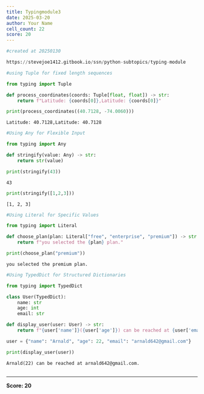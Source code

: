 ```yaml
---
title: Typingmodule3
date: 2025-03-20
author: Your Name
cell_count: 22
score: 20
---
```


```python
#created at 20250130
```


```python
https://stevejoe1412.gitbook.io/ssn/python-subtopics/typing-module
```


```python
#using Tuple for fixed length sequences
```


```python
from typing import Tuple
```


```python
def process_coordinates(coords: Tuple[float, float]) -> str:
    return f"Latitude: {coords[0]},Latitude: {coords[0]}"
```


```python
print(process_coordinates((40.7128, -74.0060)))
```

    Latitude: 40.7128,Latitude: 40.7128



```python
#Using Any for Flexible Input

```


```python
from typing import Any
```


```python
def stringify(value: Any) -> str:
    return str(value)
```


```python
print(stringify(43))
```

    43



```python
print(stringify([1,2,3]))
```

    [1, 2, 3]



```python
#Using Literal for Specific Values
```


```python
from typing import Literal
```


```python
def choose_plan(plan: Literal["free", "enterprise", "premium"]) -> str: 
    return f"you selected the {plan} plan."
```


```python
print(choose_plan("premium"))
```

    you selected the premium plan.



```python
#Using TypedDict for Structured Dictionaries
```


```python
from typing import TypedDict
```


```python
class User(TypedDict):
    name: str
    age: int
    email: str
```


```python
def display_user(user: User) -> str:
    return f"{user['name']}({user['age']}) can be reached at {user['email']}."
```


```python
user = {"name": "Arnald", "age": 22, "email": "arnald642@gmail.com"}
```


```python
print(display_user(user))
```

    Arnald(22) can be reached at arnald642@gmail.com.



```python

```


---
**Score: 20**